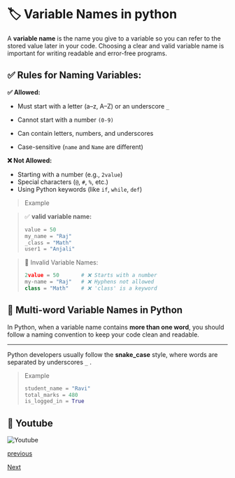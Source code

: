 # 🏷️ Variable Names in  python

A **variable name** is the name you give to a variable so you can refer to the stored value later in your code. Choosing a clear and valid variable name is important for writing readable and error-free programs.

## ✅ Rules for Naming Variables:

**✅ Allowed:**

- Must start with a letter (a–z, A–Z) or an underscore `_`

- Cannot start with a number `(0-9)`

- Can contain letters, numbers, and underscores

- Case-sensitive (`name` and `Name` are different)


**❌ Not Allowed:**

- Starting with a number (e.g., `2value`)
- Special characters (`@`, `#`, `%`, etc.)
- Using Python keywords (like `if`, `while`, `def`)

> Example

> ✅ **valid variable name:**
>```python
>value = 50
>my_name = "Raj"
>_class = "Math"
>user1 = "Anjali"
>```

> 🚫 Invalid Variable Names:
>```python
>2value = 50       # ❌ Starts with a number
>my-name = "Raj"   # ❌ Hyphens not allowed
>class = "Math"    # ❌ 'class' is a keyword
>```

## 🧾 Multi-word Variable Names in Python

In Python, when a variable name contains **more than one word**, you should follow a naming convention to keep your code clean and readable.
___

Python developers usually follow the **snake_case** style, where words are separated by underscores `_` .

> Example
>```python
>student_name = "Ravi"
>total_marks = 480
>is_logged_in = True
>```
## 🎥 Youtube
![Youtube]()

[previous](python/python_chapter_5_python_variable.md)


[Next](python/python_chapter_5.2_Assign_variable.md)

